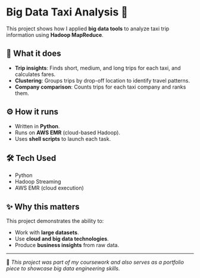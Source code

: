 

# Big Data Taxi Analysis 🚖

This project shows how I applied **big data tools** to analyze taxi trip information using **Hadoop MapReduce**.

## 📂 What it does
- **Trip insights**: Finds short, medium, and long trips for each taxi, and calculates fares.  
- **Clustering**: Groups trips by drop-off location to identify travel patterns.  
- **Company comparison**: Counts trips for each taxi company and ranks them.  

## ⚙️ How it runs
- Written in **Python**.  
- Runs on **AWS EMR** (cloud-based Hadoop).  
- Uses **shell scripts** to launch each task.  

## 🛠️ Tech Used
- Python  
- Hadoop Streaming  
- AWS EMR (cloud execution)  

## ✨ Why this matters
This project demonstrates the ability to:  
- Work with **large datasets**.  
- Use **cloud and big data technologies**.  
- Produce **business insights** from raw data.  

---

📌 *This project was part of my coursework and also serves as a portfolio piece to showcase big data engineering skills.*
